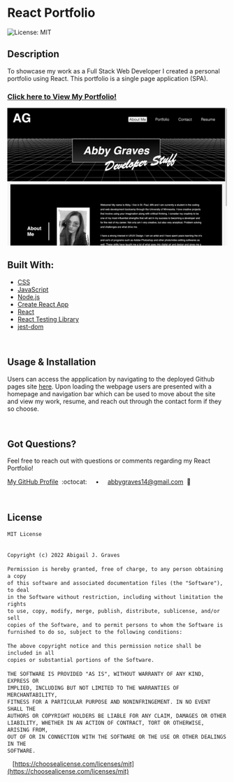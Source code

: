 # React Portfolio

![License: MIT](https://img.shields.io/badge/License-MIT-ffffff.svg)

## **Description**
To showcase my work as a Full Stack Web Developer I created a personal portfolio using React. This portfolio is a single page application (SPA).

### [Click here to View My Portfolio!](https://abbygraves.github.io/abbygraves-portfolio/)

<img src="./src/assets/images/react-portfolio.png"/>

<br/>

## **Built With:**
  + [CSS](https://developer.mozilla.org/en-US/docs/Web/CSS)
  + [JavaScript](https://developer.mozilla.org/en-US/docs/Web/JavaScript)
  + [Node.js](https://nodejs.org/en/)
  + [Create React App](https://www.npmjs.com/package/create-react-app)
  + [React](https://reactjs.org/)
  + [React Testing Library](https://www.npmjs.com/package/@testing-library/react)
  + [jest-dom](https://www.npmjs.com/package/@testing-library/jest-dom)


<br/>

## **Usage & Installation** 
Users can access the appplication by navigating to the deployed Github pages site [here](https://abbygraves.github.io/abbygraves-portfolio/). Upon loading the webpage users are presented with a homepage and navigation bar which can be used to move about the site and view my work, resume, and reach out through the contact form if they so choose.

<br/>

## **Got Questions?**
Feel free to reach out with questions or comments regarding my React Portfolio!

[My GitHub Profile](https://github.com/abbygraves)&nbsp; :octocat: &nbsp;&nbsp;&nbsp; • &nbsp;&nbsp;&nbsp; abbygraves14@gmail.com&nbsp; :incoming_envelope:

<br/>

## **License**
```
MIT License


Copyright (c) 2022 Abigail J. Graves

Permission is hereby granted, free of charge, to any person obtaining a copy
of this software and associated documentation files (the "Software"), to deal
in the Software without restriction, including without limitation the rights
to use, copy, modify, merge, publish, distribute, sublicense, and/or sell
copies of the Software, and to permit persons to whom the Software is
furnished to do so, subject to the following conditions:

The above copyright notice and this permission notice shall be included in all
copies or substantial portions of the Software.

THE SOFTWARE IS PROVIDED "AS IS", WITHOUT WARRANTY OF ANY KIND, EXPRESS OR
IMPLIED, INCLUDING BUT NOT LIMITED TO THE WARRANTIES OF MERCHANTABILITY,
FITNESS FOR A PARTICULAR PURPOSE AND NONINFRINGEMENT. IN NO EVENT SHALL THE
AUTHORS OR COPYRIGHT HOLDERS BE LIABLE FOR ANY CLAIM, DAMAGES OR OTHER
LIABILITY, WHETHER IN AN ACTION OF CONTRACT, TORT OR OTHERWISE, ARISING FROM,
OUT OF OR IN CONNECTION WITH THE SOFTWARE OR THE USE OR OTHER DEALINGS IN THE
SOFTWARE.
```

&nbsp;&nbsp; [https://choosealicense.com/licenses/mit](https://choosealicense.com/licenses/mit)